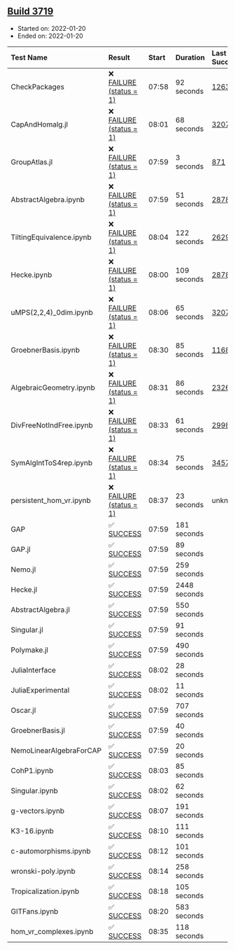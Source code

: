 ## [Build 3719](https://oscarci.mathematik.uni-kl.de/job/oscar-stable/3719/)

* Started on: 2022-01-20
* Ended on: 2022-01-20

| Test Name    | Result | Start | Duration | Last Success | First Failure |
|:-------------|:-------|:------|:---------|:-------------|:--------------|
| CheckPackages | ❌ [FAILURE (status = 1)](https://oscarci.mathematik.uni-kl.de/job/oscar-stable/3719/artifact/logs/build-3719/CheckPackages.log) | 07:58 | 92 seconds | [1263](https://oscarci.mathematik.uni-kl.de/job/oscar-stable/1263/) | [1264](https://oscarci.mathematik.uni-kl.de/job/oscar-stable/1264/) |
| CapAndHomalg.jl | ❌ [FAILURE (status = 1)](https://oscarci.mathematik.uni-kl.de/job/oscar-stable/3719/artifact/logs/build-3719/CapAndHomalg.jl.log) | 08:01 | 68 seconds | [3207](https://oscarci.mathematik.uni-kl.de/job/oscar-stable/3207/) | [3208](https://oscarci.mathematik.uni-kl.de/job/oscar-stable/3208/) |
| GroupAtlas.jl | ❌ [FAILURE (status = 1)](https://oscarci.mathematik.uni-kl.de/job/oscar-stable/3719/artifact/logs/build-3719/GroupAtlas.jl.log) | 07:59 | 3 seconds | [871](https://oscarci.mathematik.uni-kl.de/job/oscar-stable/871/) | [872](https://oscarci.mathematik.uni-kl.de/job/oscar-stable/872/) |
| AbstractAlgebra.ipynb | ❌ [FAILURE (status = 1)](https://oscarci.mathematik.uni-kl.de/job/oscar-stable/3719/artifact/logs/build-3719/AbstractAlgebra.ipynb.log) | 07:59 | 51 seconds | [2878](https://oscarci.mathematik.uni-kl.de/job/oscar-stable/2878/) | [2879](https://oscarci.mathematik.uni-kl.de/job/oscar-stable/2879/) |
| TiltingEquivalence.ipynb | ❌ [FAILURE (status = 1)](https://oscarci.mathematik.uni-kl.de/job/oscar-stable/3719/artifact/logs/build-3719/TiltingEquivalence.ipynb.log) | 08:04 | 122 seconds | [2629](https://oscarci.mathematik.uni-kl.de/job/oscar-stable/2629/) | [2630](https://oscarci.mathematik.uni-kl.de/job/oscar-stable/2630/) |
| Hecke.ipynb | ❌ [FAILURE (status = 1)](https://oscarci.mathematik.uni-kl.de/job/oscar-stable/3719/artifact/logs/build-3719/Hecke.ipynb.log) | 08:00 | 109 seconds | [2878](https://oscarci.mathematik.uni-kl.de/job/oscar-stable/2878/) | [2879](https://oscarci.mathematik.uni-kl.de/job/oscar-stable/2879/) |
| uMPS(2,2,4)_0dim.ipynb | ❌ [FAILURE (status = 1)](https://oscarci.mathematik.uni-kl.de/job/oscar-stable/3719/artifact/logs/build-3719/uMPS-2-2-4-_0dim.ipynb.log) | 08:06 | 65 seconds | [3207](https://oscarci.mathematik.uni-kl.de/job/oscar-stable/3207/) | [3208](https://oscarci.mathematik.uni-kl.de/job/oscar-stable/3208/) |
| GroebnerBasis.ipynb | ❌ [FAILURE (status = 1)](https://oscarci.mathematik.uni-kl.de/job/oscar-stable/3719/artifact/logs/build-3719/GroebnerBasis.ipynb.log) | 08:30 | 85 seconds | [1168](https://oscarci.mathematik.uni-kl.de/job/oscar-stable/1168/) | [1169](https://oscarci.mathematik.uni-kl.de/job/oscar-stable/1169/) |
| AlgebraicGeometry.ipynb | ❌ [FAILURE (status = 1)](https://oscarci.mathematik.uni-kl.de/job/oscar-stable/3719/artifact/logs/build-3719/AlgebraicGeometry.ipynb.log) | 08:31 | 86 seconds | [2326](https://oscarci.mathematik.uni-kl.de/job/oscar-stable/2326/) | [2327](https://oscarci.mathematik.uni-kl.de/job/oscar-stable/2327/) |
| DivFreeNotIndFree.ipynb | ❌ [FAILURE (status = 1)](https://oscarci.mathematik.uni-kl.de/job/oscar-stable/3719/artifact/logs/build-3719/DivFreeNotIndFree.ipynb.log) | 08:33 | 61 seconds | [2998](https://oscarci.mathematik.uni-kl.de/job/oscar-stable/2998/) | [2999](https://oscarci.mathematik.uni-kl.de/job/oscar-stable/2999/) |
| SymAlgIntToS4rep.ipynb | ❌ [FAILURE (status = 1)](https://oscarci.mathematik.uni-kl.de/job/oscar-stable/3719/artifact/logs/build-3719/SymAlgIntToS4rep.ipynb.log) | 08:34 | 75 seconds | [3457](https://oscarci.mathematik.uni-kl.de/job/oscar-stable/3457/) | [3458](https://oscarci.mathematik.uni-kl.de/job/oscar-stable/3458/) |
| persistent_hom_vr.ipynb | ❌ [FAILURE (status = 1)](https://oscarci.mathematik.uni-kl.de/job/oscar-stable/3719/artifact/logs/build-3719/persistent_hom_vr.ipynb.log) | 08:37 | 23 seconds | unknown | unknown |
| GAP | ✅ [SUCCESS](https://oscarci.mathematik.uni-kl.de/job/oscar-stable/3719/artifact/logs/build-3719/GAP.log) | 07:59 | 181 seconds |  |  |
| GAP.jl | ✅ [SUCCESS](https://oscarci.mathematik.uni-kl.de/job/oscar-stable/3719/artifact/logs/build-3719/GAP.jl.log) | 07:59 | 89 seconds |  |  |
| Nemo.jl | ✅ [SUCCESS](https://oscarci.mathematik.uni-kl.de/job/oscar-stable/3719/artifact/logs/build-3719/Nemo.jl.log) | 07:59 | 259 seconds |  |  |
| Hecke.jl | ✅ [SUCCESS](https://oscarci.mathematik.uni-kl.de/job/oscar-stable/3719/artifact/logs/build-3719/Hecke.jl.log) | 07:59 | 2448 seconds |  |  |
| AbstractAlgebra.jl | ✅ [SUCCESS](https://oscarci.mathematik.uni-kl.de/job/oscar-stable/3719/artifact/logs/build-3719/AbstractAlgebra.jl.log) | 07:59 | 550 seconds |  |  |
| Singular.jl | ✅ [SUCCESS](https://oscarci.mathematik.uni-kl.de/job/oscar-stable/3719/artifact/logs/build-3719/Singular.jl.log) | 07:59 | 91 seconds |  |  |
| Polymake.jl | ✅ [SUCCESS](https://oscarci.mathematik.uni-kl.de/job/oscar-stable/3719/artifact/logs/build-3719/Polymake.jl.log) | 07:59 | 490 seconds |  |  |
| JuliaInterface | ✅ [SUCCESS](https://oscarci.mathematik.uni-kl.de/job/oscar-stable/3719/artifact/logs/build-3719/JuliaInterface.log) | 08:02 | 28 seconds |  |  |
| JuliaExperimental | ✅ [SUCCESS](https://oscarci.mathematik.uni-kl.de/job/oscar-stable/3719/artifact/logs/build-3719/JuliaExperimental.log) | 08:02 | 11 seconds |  |  |
| Oscar.jl | ✅ [SUCCESS](https://oscarci.mathematik.uni-kl.de/job/oscar-stable/3719/artifact/logs/build-3719/Oscar.jl.log) | 07:59 | 707 seconds |  |  |
| GroebnerBasis.jl | ✅ [SUCCESS](https://oscarci.mathematik.uni-kl.de/job/oscar-stable/3719/artifact/logs/build-3719/GroebnerBasis.jl.log) | 07:59 | 40 seconds |  |  |
| NemoLinearAlgebraForCAP | ✅ [SUCCESS](https://oscarci.mathematik.uni-kl.de/job/oscar-stable/3719/artifact/logs/build-3719/NemoLinearAlgebraForCAP.log) | 07:59 | 20 seconds |  |  |
| CohP1.ipynb | ✅ [SUCCESS](https://oscarci.mathematik.uni-kl.de/job/oscar-stable/3719/artifact/logs/build-3719/CohP1.ipynb.log) | 08:03 | 85 seconds |  |  |
| Singular.ipynb | ✅ [SUCCESS](https://oscarci.mathematik.uni-kl.de/job/oscar-stable/3719/artifact/logs/build-3719/Singular.ipynb.log) | 08:02 | 62 seconds |  |  |
| g-vectors.ipynb | ✅ [SUCCESS](https://oscarci.mathematik.uni-kl.de/job/oscar-stable/3719/artifact/logs/build-3719/g-vectors.ipynb.log) | 08:07 | 191 seconds |  |  |
| K3-16.ipynb | ✅ [SUCCESS](https://oscarci.mathematik.uni-kl.de/job/oscar-stable/3719/artifact/logs/build-3719/K3-16.ipynb.log) | 08:10 | 111 seconds |  |  |
| c-automorphisms.ipynb | ✅ [SUCCESS](https://oscarci.mathematik.uni-kl.de/job/oscar-stable/3719/artifact/logs/build-3719/c-automorphisms.ipynb.log) | 08:12 | 101 seconds |  |  |
| wronski-poly.ipynb | ✅ [SUCCESS](https://oscarci.mathematik.uni-kl.de/job/oscar-stable/3719/artifact/logs/build-3719/wronski-poly.ipynb.log) | 08:14 | 258 seconds |  |  |
| Tropicalization.ipynb | ✅ [SUCCESS](https://oscarci.mathematik.uni-kl.de/job/oscar-stable/3719/artifact/logs/build-3719/Tropicalization.ipynb.log) | 08:18 | 105 seconds |  |  |
| GITFans.ipynb | ✅ [SUCCESS](https://oscarci.mathematik.uni-kl.de/job/oscar-stable/3719/artifact/logs/build-3719/GITFans.ipynb.log) | 08:20 | 583 seconds |  |  |
| hom_vr_complexes.ipynb | ✅ [SUCCESS](https://oscarci.mathematik.uni-kl.de/job/oscar-stable/3719/artifact/logs/build-3719/hom_vr_complexes.ipynb.log) | 08:35 | 118 seconds |  |  |
